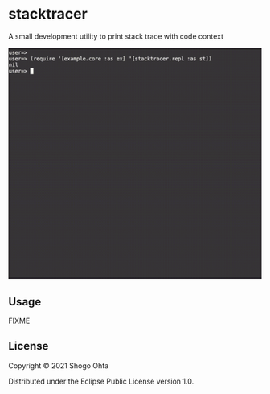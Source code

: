 # stacktracer

A small development utility to print stack trace with code context

<img src="doc/demo.gif" alt="demo image" width="700">

## Usage

FIXME

## License

Copyright © 2021 Shogo Ohta

Distributed under the Eclipse Public License version 1.0.
